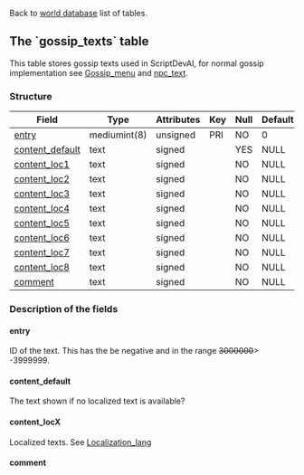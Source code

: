 Back to [world database](mangosdb_struct) list of tables.

The \`gossip\_texts\` table
---------------------------

This table stores gossip texts used in ScriptDevAI, for normal gossip implementation see [Gossip\_menu](Gossip_menu) and [npc\_text](npc_text).

### Structure

| **Field**                                        | **Type**     | **Attributes** | **Key** | **Null** | **Default** |
|--------------------------------------------------|--------------|----------------|---------|----------|-------------|
| [entry](Gossip_texts#entry)                      | mediumint(8) | unsigned       | PRI     | NO       | 0           |
| [content\_default](Gossip_texts#content_default) | text         | signed         |         | YES      | NULL        |
| [content\_loc1](Gossip_texts#content_locX)       | text         | signed         |         | NO       | NULL        |
| [content\_loc2](Gossip_texts#content_locX)       | text         | signed         |         | NO       | NULL        |
| [content\_loc3](Gossip_texts#content_locX)       | text         | signed         |         | NO       | NULL        |
| [content\_loc4](Gossip_texts#content_locX)       | text         | signed         |         | NO       | NULL        |
| [content\_loc5](Gossip_texts#content_locX)       | text         | signed         |         | NO       | NULL        |
| [content\_loc6](Gossip_texts#content_locX)       | text         | signed         |         | NO       | NULL        |
| [content\_loc7](Gossip_texts#content_locX)       | text         | signed         |         | NO       | NULL        |
| [content\_loc8](Gossip_texts#content_locX)       | text         | signed         |         | NO       | NULL        |
| [comment](Gossip_texts#comment)                  | text         | signed         |         | NO       | NULL        |

### Description of the fields

#### entry

ID of the text. This has the be negative and in the range ~~3000000~~&gt; -3999999.

#### content\_default

The text shown if no localized text is available?

#### content\_locX

Localized texts. See [Localization\_lang](Localization_lang)

#### comment
